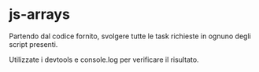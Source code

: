 js-arrays
===
Partendo dal codice fornito, svolgere tutte le task richieste in ognuno degli script presenti.

Utilizzate i devtools e console.log per verificare il risultato.
